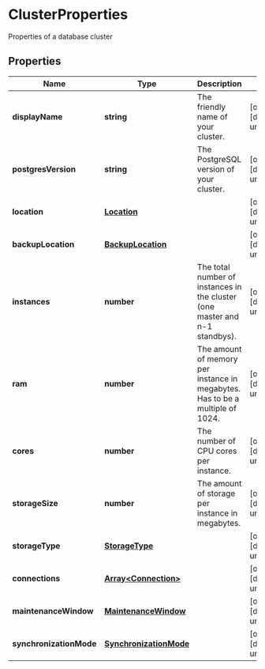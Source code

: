 # ClusterProperties

Properties of a database cluster
## Properties
| Name | Type | Description | Notes |
| ------------ | ------------- | ------------- | ------------- |
| **displayName** | **string** | The friendly name of your cluster. | [optional] [default to undefined] |
| **postgresVersion** | **string** | The PostgreSQL version of your cluster. | [optional] [default to undefined] |
| **location** | [**Location**](Location.md) |  | [optional] [default to undefined] |
| **backupLocation** | [**BackupLocation**](BackupLocation.md) |  | [optional] [default to undefined] |
| **instances** | **number** | The total number of instances in the cluster (one master and n-1 standbys).  | [optional] [default to undefined] |
| **ram** | **number** | The amount of memory per instance in megabytes. Has to be a multiple of 1024. | [optional] [default to undefined] |
| **cores** | **number** | The number of CPU cores per instance. | [optional] [default to undefined] |
| **storageSize** | **number** | The amount of storage per instance in megabytes. | [optional] [default to undefined] |
| **storageType** | [**StorageType**](StorageType.md) |  | [optional] [default to undefined] |
| **connections** | [**Array&lt;Connection&gt;**](Connection.md) |  | [optional] [default to undefined] |
| **maintenanceWindow** | [**MaintenanceWindow**](MaintenanceWindow.md) |  | [optional] [default to undefined] |
| **synchronizationMode** | [**SynchronizationMode**](SynchronizationMode.md) |  | [optional] [default to undefined] |


